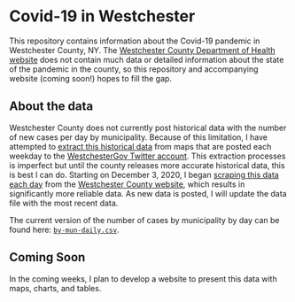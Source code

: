 # Covid-19 in Westchester

This repository contains information about the Covid-19 pandemic in Westchester County, NY. The [Westchester County Department of Health website](https://health.westchestergov.com/2019-novel-coronavirus) does not contain much data or detailed information about the state of the pandemic in the county, so this repository and accompanying website (coming soon!) hopes to fill the gap.

## About the data

Westchester County does not currently post historical data with the number of new cases per day by municipality. Because of this limitation, I have attempted to [extract this historical data](R/download-parse-map.R) from maps that are posted each weekday to the [WestchesterGov Twitter account](https://twitter.com/westchestergov/status/1336045976981811206). This extraction processes is imperfect but until the county releases more accurate historical data, this is best I can do. Starting on December 3, 2020, I began [scraping this data each day](R/scrape-mun-daily.R) from the [Westchester County website](https://westchestergov.com/covid-19-cases), which results in significantly more reliable data. As new data is posted, I will update the data file with the most recent data.

The current version of the number of cases by municipality by day can be found here: [`by-mun-daily.csv`](data/by-mun-daily.csv).

## Coming Soon

In the coming weeks, I plan to develop a website to present this data with maps, charts, and tables.